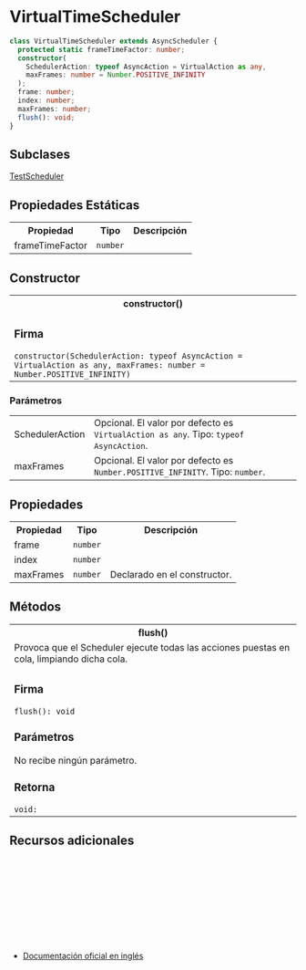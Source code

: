 # VirtualTimeScheduler

```typescript
class VirtualTimeScheduler extends AsyncScheduler {
  protected static frameTimeFactor: number;
  constructor(
    SchedulerAction: typeof AsyncAction = VirtualAction as any,
    maxFrames: number = Number.POSITIVE_INFINITY
  );
  frame: number;
  index: number;
  maxFrames: number;
  flush(): void;
}
```

## Subclases

[TestScheduler](api/testing/TestScheduler)

## Propiedades Estáticas

<table>
<tr><th>Propiedad</th><th>Tipo</th><th>Descripción</th></tr>
<tr><td>frameTimeFactor</td><td><code>number</code></td></tr>
</table>

## Constructor

<table>
<tr><th>constructor()</th></tr>
<tr><td>
<h3>Firma</h3>
<code>constructor(SchedulerAction: typeof AsyncAction = VirtualAction as any, maxFrames: number = Number.POSITIVE_INFINITY)</code>
</td></tr>
</table>

<h3>Parámetros</h3>

<table>
<tr><td>SchedulerAction</td><td>Opcional. El valor por defecto es <code>VirtualAction as any</code>.
Tipo: <code>typeof AsyncAction</code>.</td></tr>
<tr><td>maxFrames</td><td>Opcional. El valor por defecto es <code>Number.POSITIVE_INFINITY</code>.
Tipo: <code>number</code>.</td></tr>
</table>

## Propiedades

<table>
<tr><th>Propiedad</th><th>Tipo</th><th>Descripción</th></tr>
<tr><td>frame</td><td><code>number</code></td></tr>
<tr><td>index</td><td><code>number</code></td></tr>
<tr><td>maxFrames</td><td><code>number</code></td><td>Declarado en el constructor.</td></tr>
</table>

## Métodos

<table>
<tr><th>flush()</th></tr>
<tr><td>Provoca que el Scheduler ejecute todas las acciones puestas en cola, limpiando dicha cola.</td></tr>
<tr><td>
<h3>Firma</h3>
<code>flush(): void</code>

<h3>Parámetros</h3>
No recibe ningún parámetro.

<h3>Retorna</h3>
<code>void:</code>
</td></tr>
</table>

## Recursos adicionales

<a target="_blank" href="https://github.com/ReactiveX/rxjs/blob/6.5.5/src/internal/scheduler/VirtualTimeScheduler.ts#L5-L44">
<svg>
  <use xlink:href="/assets/icons/source.svg#source-code"></use>
</svg>
</a>
</div>

- <a target="_blank" href="https://rxjs.dev/api/index/class/VirtualTimeScheduler">Documentación oficial en inglés</a>
